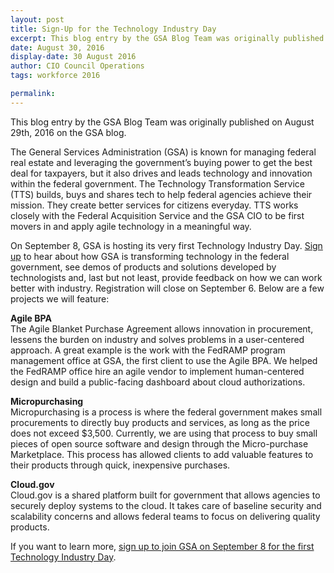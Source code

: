 ```yaml
---
layout: post
title: Sign-Up for the Technology Industry Day
excerpt: This blog entry by the GSA Blog Team was originally published on August 29th, 2016 on the GSA blog. The General Services Administration (GSA) is known for managing federal real estate and leveraging the government’s buying power to get the best deal for taxpayers, but it also drives and leads technology and innovation within the federal government.
date: August 30, 2016
display-date: 30 August 2016
author: CIO Council Operations
tags: workforce 2016

permalink: 
---
```

This blog entry by the GSA Blog Team was originally published on August 29th, 2016 on the GSA blog.

The General Services Administration (GSA) is known for managing federal real estate and leveraging the government’s buying power to get the best deal for taxpayers, but it also drives and leads technology and innovation within the federal government. The Technology Transformation Service (TTS) builds, buys and shares tech to help federal agencies achieve their mission. They create better services for citizens everyday. TTS works closely with the Federal Acquisition Service and the GSA CIO to be first movers in and apply agile technology in a meaningful way.

On September 8, GSA is hosting its very first Technology Industry Day. [Sign up](https://www.eventbrite.com/e/gsa-technology-industry-day-registration-27199447279) to hear about how GSA is transforming technology in the federal government, see demos of products and solutions developed by technologists and, last but not least, provide feedback on how we can work better with industry. Registration will close on September 6. Below are a few projects we will feature:

**Agile BPA**  
The Agile Blanket Purchase Agreement allows innovation in procurement, lessens the burden on industry and solves problems in a user-centered approach. A great example is the work with the FedRAMP program management office at GSA, the first client to use the Agile BPA. We helped the FedRAMP office hire an agile vendor to implement human-centered design and build a public-facing dashboard about cloud authorizations.

**Micropurchasing**  
Micropurchasing is a process is where the federal government makes small procurements to directly buy products and services, as long as the price does not exceed $3,500. Currently, we are using that process to buy small pieces of open source software and design through the Micro-purchase Marketplace. This process has allowed clients to add valuable features to their products through quick, inexpensive purchases.

**Cloud.gov**  
Cloud.gov is a shared platform built for government that allows agencies to securely deploy systems to the cloud. It takes care of baseline security and scalability concerns and allows federal teams to focus on delivering quality products.

If you want to learn more, [sign up to join GSA on September 8 for the first Technology Industry Day](https://www.eventbrite.com/e/gsa-technology-industry-day-registration-27199447279).
